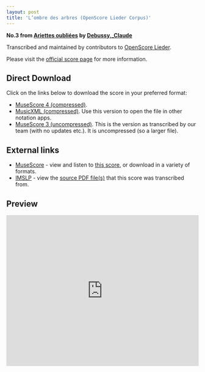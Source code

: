 ```yaml
---
layout: post
title: 'L’ombre des arbres (OpenScore Lieder Corpus)'
---
```


__No.3 from [Ariettes oubliées](https://fourscoreandmore.org/openscore/lieder/Debussy%2C_Claude/Ariettes_oubli%C3%A9es/) by [Debussy,_Claude](https://fourscoreandmore.org/openscore/lieder/Debussy%2C_Claude)__

Transcribed and maintained by contributors to [OpenScore Lieder].

Please visit the [official score page] for more information.

[official score page]: https://musescore.com/openscore-lieder-corpus/scores/5060924
[OpenScore Lieder]: https://musescore.com/openscore-lieder-corpus

## Direct Download

Click on the links below to download the score in your preferred format:
- [MuseScore 4 (compressed)](https://fourscoreandmore.org/openscore/lieder/Debussy%2C_Claude/Ariettes_oubli%C3%A9es/3_L%E2%80%99ombre_des_arbres.mscz).
- [MusicXML (compressed)](https://fourscoreandmore.org/openscore/lieder/Debussy%2C_Claude/Ariettes_oubli%C3%A9es/3_L%E2%80%99ombre_des_arbres.mxl). Use this version to open the file in other notation apps.
- [MuseScore 3 (uncompressed)](https://raw.githubusercontent.com/OpenScore/Lieder/refs/heads/main/scores/Debussy%2C_Claude/Ariettes_oubli%C3%A9es/3_L%E2%80%99ombre_des_arbres/lc5060924.mscx). This is the version as transcribed by our team (with no updates etc.). It is uncompressed (so a larger file).

## External links

- [MuseScore] - view and listen to [this score][MuseScore], or download in a variety of formats.
- [IMSLP] - view the [source PDF file(s)][IMSLP] that this score was transcribed from.

[MuseScore]: https://musescore.com/score/5060924
[IMSLP]: https://imslp.org/wiki/Special:ReverseLookup/14819

## Preview

<iframe width="100%" height="394" src="https://musescore.com/openscore-lieder-corpus/scores/5060924/embed" frameborder="0" allowfullscreen allow="autoplay; fullscreen"></iframe>
